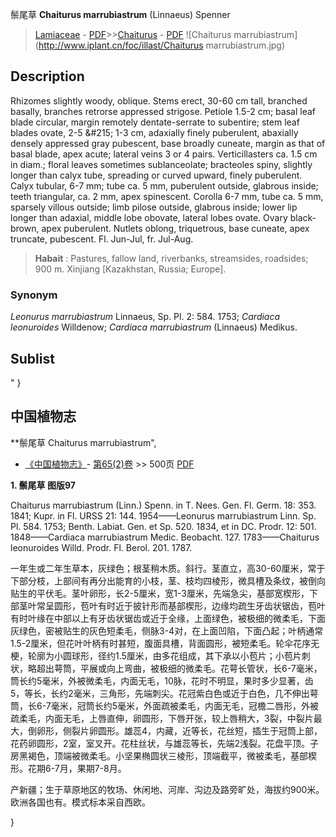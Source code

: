 鬃尾草 **Chaiturus marrubiastrum** (Linnaeus) Spenner

> [Lamiaceae](http://www.iplant.cn/info/Lamiaceae?t=foc) - [PDF](http://www.iplant.cn/foc/pdf/Lamiaceae.pdf)>>[Chaiturus](http://www.iplant.cn/info/Chaiturus?t=foc) - [PDF](http://www.iplant.cn/foc/pdf/Chaiturus.pdf)
![Chaiturus marrubiastrum](http://www.iplant.cn/foc/illast/Chaiturus marrubiastrum.jpg)

## Description

Rhizomes slightly woody, oblique. Stems erect, 30-60 cm tall, branched basally, branches retrorse appressed strigose. Petiole 1.5-2 cm; basal leaf blade circular, margin remotely dentate-serrate to subentire; stem leaf blades ovate, 2-5 &amp;#215; 1-3 cm, adaxially finely puberulent, abaxially densely appressed gray pubescent, base broadly cuneate, margin as that of basal blade, apex acute; lateral veins 3 or 4 pairs. Verticillasters ca. 1.5 cm in diam.; floral leaves sometimes sublanceolate; bracteoles spiny, slightly longer than calyx tube, spreading or curved upward, finely puberulent. Calyx tubular, 6-7 mm; tube ca. 5 mm, puberulent outside, glabrous inside; teeth triangular, ca. 2 mm, apex spinescent. Corolla 6-7 mm, tube ca. 5 mm, sparsely villous outside; limb pilose outside, glabrous inside; lower lip longer than adaxial, middle lobe obovate, lateral lobes ovate. Ovary black-brown, apex puberulent. Nutlets oblong, triquetrous, base cuneate, apex truncate, pubescent. Fl. Jun-Jul, fr. Jul-Aug.


> **Habait** : 
> Pastures, fallow land, riverbanks, streamsides, roadsides; 900 m. Xinjiang [Kazakhstan, Russia; Europe].

### Synonym
*Leonurus marrubiastrum* Linnaeus, Sp. Pl. 2: 584. 1753; *Cardiaca leonuroides* Willdenow; *Cardiaca marrubiastrum* (Linnaeus) Medikus.


## Sublist
"
}
## 中国植物志

**鬃尾草 Chaiturus marrubiastrum",

* [《中国植物志》](http://www.iplant.cn/frps)- [第65(2)卷](http://www.iplant.cn/frps/vol/65(2)) >> 500页 [PDF](http://www.iplant.cn/frps/pdf/65(2)/500.PDF)


**1. 鬃尾草 图版97**

Chaiturus marrubiastrum (Linn.) Spenn. in T. Nees. Gen. Fl. Germ. 18: 353. 1841; Kupr. in Fl. URSS 21: 144. 1954——Leonurus marrubiastrum Linn. Sp. Pl. 584. 1753; Benth. Labiat. Gen. et Sp. 520. 1834, et in DC. Prodr. 12: 501. 1848——Cardiaca marrubiastrum Medic. Beobacht. 127. 1783——Chaiturus leonuroides Willd. Prodr. Fl. Berol. 201. 1787.

一年生或二年生草本，灰绿色；根茎稍木质。斜行。茎直立，高30-60厘米，常于下部分枝，上部间有再分出能育的小枝，茎、枝均四棱形，微具槽及条纹，被倒向贴生的平伏毛。茎叶卵形，长2-5厘米，宽1-3厘米，先端急尖，基部宽楔形，下部茎叶常呈圆形，苞叶有时近于披针形而基部楔形，边缘均疏生牙齿状锯齿，苞叶有时叶缘在中部以上有牙齿状锯齿或近于全缘，上面绿色，被极细的微柔毛，下面灰绿色，密被贴生的灰色短柔毛，侧脉3-4对，在上面凹陷，下面凸起；叶柄通常1.5-2厘米，但花叶叶柄有时甚短，腹面具槽，背面圆形，被短柔毛。轮伞花序无梗，轮廓为小圆球形，径约1.5厘米，由多花组成，其下承以小苞片；小苞片刺状，略超出萼筒，平展或向上弯曲，被极细的微柔毛。花萼长管状，长6-7毫米，筒长约5毫米，外被微柔毛，内面无毛，10脉，花时不明显，果时多少显著，齿5，等长，长约2毫米，三角形，先端刺尖。花冠紫白色或近于白色，几不伸出萼筒，长6-7毫米，冠筒长约5毫米，外面疏被柔毛，内面无毛，冠檐二唇形，外被疏柔毛，内面无毛，上唇直伸，卵圆形，下唇开张，较上唇稍大，3裂，中裂片最大，倒卵形，侧裂片卵圆形。雄蕊4，内藏，近等长，花丝短，插生于冠筒上部，花药卵圆形，2室，室叉开。花柱丝状，与雄蕊等长，先端2浅裂。花盘平顶。子房黑褐色，顶端被微柔毛。小坚果椭圆状三棱形，顶端截平，微被柔毛，基部楔形。花期6-7月，果期7-8月。

产新疆；生于草原地区的牧场、休闲地、河岸、沟边及路旁旷处，海拔约900米。欧洲各国也有。模式标本采自西欧。

}